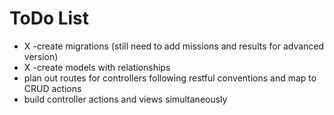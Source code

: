 # ToDo List
* X -create migrations (still need to add missions and results for advanced version)
* X -create models with relationships
* plan out routes for controllers following restful conventions and map to CRUD actions
* build controller actions and views simultaneously
